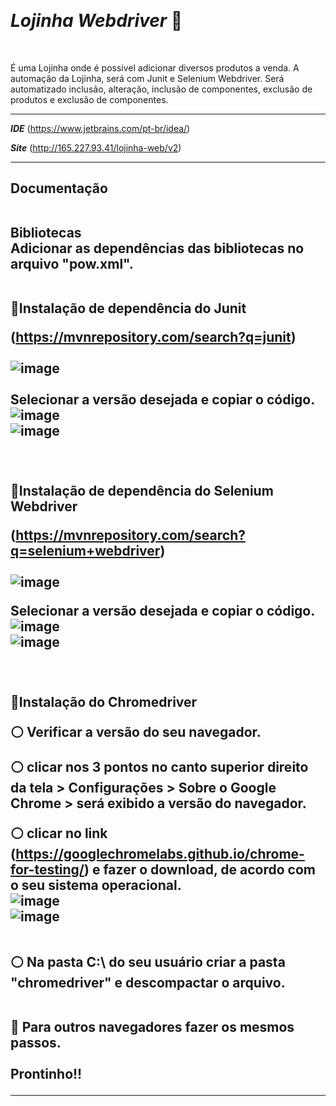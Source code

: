 <br><h1>*Lojinha Webdriver* :handbag: </h1></br>

É uma Lojinha onde é possivel adicionar diversos produtos a venda. A automação da Lojinha, será com Junit e Selenium Webdriver. 
Será automatizado inclusão, alteração, inclusão de componentes, exclusão de produtos e exclusão de componentes.

-------------------------------------------------------------------------------------------------------------------------------------------------------------------------------------------
<b>*IDE*</b><b></b>
(https://www.jetbrains.com/pt-br/idea/)

<b>*Site*</b>
(http://165.227.93.41/lojinha-web/v2)

------------------------------------------------------------------------------------------------------------------------------------------------------------------------------------------
<b><h2>Documentação</b>

<br><b>Bibliotecas</b></br>
Adicionar as dependências das bibliotecas no arquivo "pow.xml".

<br>:large_blue_circle:Instalação de dependência do Junit</br>

(https://mvnrepository.com/search?q=junit)<br></br>
![image](https://github.com/user-attachments/assets/09b7a255-bb7d-4e3c-a8cf-5d6eba3c3bbf)<br></br>
Selecionar a versão desejada e copiar o código.<br>
![image](https://github.com/user-attachments/assets/83310650-473e-48c9-b08f-6191dcd3882f)<br>![image](https://github.com/user-attachments/assets/758a4752-a74f-4a73-881d-88f4e8060aa7)
<br></br>

<br>:large_blue_circle:Instalação de dependência do Selenium Webdriver</br>

(https://mvnrepository.com/search?q=selenium+webdriver)<br></br>
![image](https://github.com/user-attachments/assets/bdf12ee4-ab70-4b73-aeb0-4e31d65bd446)<br>

Selecionar a versão desejada e copiar o código.<br>
![image](https://github.com/user-attachments/assets/7897953a-8525-4798-845b-9873dfe5dd91) <br> ![image](https://github.com/user-attachments/assets/f2aaecbc-031e-4caf-9483-fb3faf97e598)
<br></br>

<br>:large_blue_circle:Instalação do Chromedriver</br>

:white_circle: Verificar a versão do seu navegador.<br>

:white_circle: clicar nos 3 pontos no canto superior direito da tela > Configurações > Sobre o Google Chrome > será exibido a versão do navegador.<br>

:white_circle: clicar no link (https://googlechromelabs.github.io/chrome-for-testing/) e fazer o download, de acordo com o seu sistema operacional.<br>
![image](https://github.com/user-attachments/assets/f23c3f17-33b3-4ff6-8007-00c4eca99cd9) <br> ![image](https://github.com/user-attachments/assets/2f54ba6e-9e1c-4c9c-9aeb-a94397f68659)
<br></br>

:white_circle: Na pasta C:\ do seu usuário criar a pasta "chromedriver" e descompactar o arquivo.<br></br>

:red_circle: Para outros navegadores fazer os mesmos passos.<br></br>
Prontinho!!



-------------------------------------------------------------------------------------------------------------------------------------------------------------------------------------------
